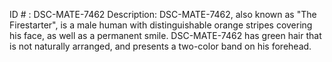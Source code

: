 ID # : DSC-MATE-7462
Description: DSC-MATE-7462, also known as "The Firestarter", is a male human with distinguishable orange stripes covering his face, as well as a permanent smile. DSC-MATE-7462 has green hair that is not naturally arranged, and presents a two-color band on his forehead. 